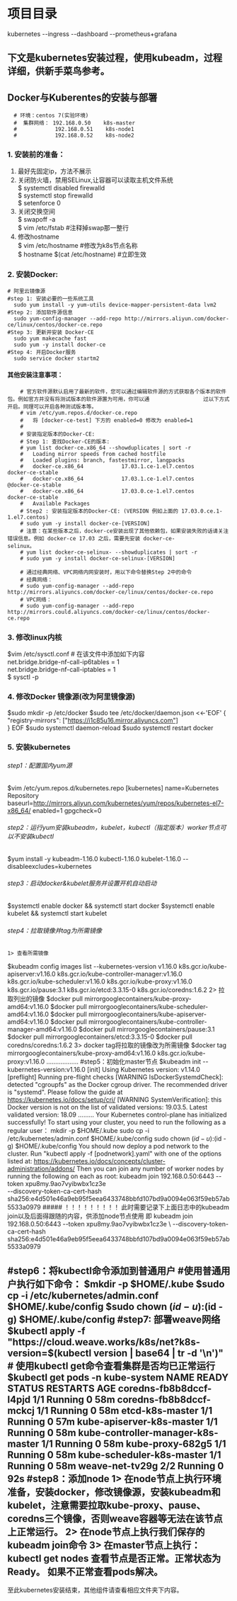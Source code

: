 # 项目目录  
  kubernetes  --ingress     --dashboard     --prometheus+grafana
 
## 下文是kubernetes安装过程，使用kubeadm，过程详细，供新手菜鸟参考。

## Docker与Kuberentes的安装与部署
      # 环境：centos 7(实验环境)
      #  集群网络： 192.168.0.50    k8s-master
      #            192.168.0.51    k8s-node1
      #            192.168.0.52    k8s-node2
### 1. 安装前的准备： 
 1. 最好先固定ip，方法不展示
 2. 关闭防火墙，禁用SELinux,让容器可以读取主机文件系统  
       $ systemctl disabled firewalld  
       $ systemctl stop firewalld  
       $ setenforce 0  
 3. 关闭交换空间  
       $ swapoff -a  
       $ vim /etc/fstab       #注释掉swap那一整行  
 4. 修改hostname  
       $ vim /etc/hostname    #修改为k8s节点名称  
       $ hostname $(cat /etc/hostname)    #立即生效  
### 2. 安装Docker: 
    # 阿里云镜像源
    #step 1: 安装必要的一些系统工具
      sudo yum install -y yum-utils device-mapper-persistent-data lvm2
    #Step 2: 添加软件源信息
      sudo yum-config-manager --add-repo http://mirrors.aliyun.com/docker-ce/linux/centos/docker-ce.repo
    #Step 3: 更新并安装 Docker-CE
      sudo yum makecache fast
      sudo yum -y install docker-ce
    #Step 4: 开启Docker服务
      sudo service docker startm2
  
  #### 其他安装注意事项：
       
        # 官方软件源默认启用了最新的软件，您可以通过编辑软件源的方式获取各个版本的软件包。例如官方并没有将测试版本的软件源置为可用，你可以通                 过以下方式开启。同理可以开启各种测试版本等。
        # vim /etc/yum.repos.d/docker-ce.repo
        #   将 [docker-ce-test] 下方的 enabled=0 修改为 enabled=1
        #
        # 安装指定版本的Docker-CE:
        # Step 1: 查找Docker-CE的版本:
        # yum list docker-ce.x86_64 --showduplicates | sort -r
        #   Loading mirror speeds from cached hostfile
        #   Loaded plugins: branch, fastestmirror, langpacks
        #   docker-ce.x86_64            17.03.1.ce-1.el7.centos            docker-ce-stable
        #   docker-ce.x86_64            17.03.1.ce-1.el7.centos            @docker-ce-stable
        #   docker-ce.x86_64            17.03.0.ce-1.el7.centos            docker-ce-stable
        #   Available Packages
        # Step2 : 安装指定版本的Docker-CE: (VERSION 例如上面的 17.03.0.ce.1-1.el7.centos)
        # sudo yum -y install docker-ce-[VERSION]
        # 注意：在某些版本之后，docker-ce安装出现了其他依赖包，如果安装失败的话请关注错误信息。例如 docker-ce 17.03 之后，需要先安装 docker-ce-           selinux。
        # yum list docker-ce-selinux- --showduplicates | sort -r
        # sudo yum -y install docker-ce-selinux-[VERSION]

        # 通过经典网络、VPC网络内网安装时，用以下命令替换Step 2中的命令
        # 经典网络：
        # sudo yum-config-manager --add-repo http://mirrors.aliyuncs.com/docker-ce/linux/centos/docker-ce.repo
        # VPC网络：
        # sudo yum-config-manager --add-repo http://mirrors.could.aliyuncs.com/docker-ce/linux/centos/docker-ce.repo
### 3. 修改linux内核
   $vim /etc/sysctl.conf       # 在该文件中添加如下内容  
      net.bridge.bridge-nf-call-ip6tables = 1  
      net.bridge.bridge-nf-call-iptables = 1  
   $ sysctl -p  
### 4. 修改Docker 镜像源(改为阿里镜像源)
  $sudo mkdir -p /etc/docker
  $sudo tee /etc/docker/daemon.json <<-'EOF'
  {
    "registry-mirrors": ["https://i1c85u16.mirror.aliyuncs.com"]    
  }
  EOF
  $sudo systemctl daemon-reload
  $sudo systemctl restart docker
### 5. 安装kubernetes
  ###### step1：配置国内yum源
   $vim /etc/yum.repos.d/kubernetes.repo
    [kubernetes]
    name=Kubernetes Repository
    baseurl=http://mirrors.aliyun.com/kubernetes/yum/repos/kubernetes-el7-x86_64/
    enabled=1
    gpgcheck=0
  ###### step2：运行yum安装kubeadm，kubelet，kubectl（指定版本）worker节点可以不安装kubectl
   $yum install -y kubeadm-1.16.0 kubectl-1.16.0 kubelet-1.16.0 --disableexcludes=kubernetes
  ###### step3：启动docker&kubelet服务并设置开机自动启动
   $systemctl enable docker && systemctl start docker
   $systemctl enable kubelet && systemctl start kubelet
  ###### step4：拉取镜像并tag为所需镜像
    1> 查看所需镜像
   $kubeadm config images list --kubernetes-version v1.16.0
                    k8s.gcr.io/kube-apiserver:v1.16.0
                    k8s.gcr.io/kube-controller-manager:v1.16.0
                    k8s.gcr.io/kube-scheduler:v1.16.0
                    k8s.gcr.io/kube-proxy:v1.16.0
                    k8s.gcr.io/pause:3.1
                    k8s.gcr.io/etcd:3.3.15-0
                    k8s.gcr.io/coredns:1.6.2
    2> 拉取列出的镜像
   $docker pull mirrorgooglecontainers/kube-proxy-amd64:v1.16.0 
   $docker pull mirrorgooglecontainers/kube-scheduler-amd64:v1.16.0 
   $docker pull mirrorgooglecontainers/kube-apiserver-amd64:v1.16.0 
   $docker pull mirrorgooglecontainers/kube-controller-manager-amd64:v1.16.0 
   $docker pull mirrorgooglecontainers/pause:3.1 
   $docker pull mirrorgooglecontainers/etcd:3.3.15-0 
   $docker pull coredns/coredns:1.6.2
    3> docker tag将拉取的镜像改为所需镜像 
   $docker tag mirrorgooglecontainers/kube-proxy-amd64:v1.16.0 k8s.gcr.io/kube-proxy:v1.16.0
   ………………
  #step5：初始化master节点
   $kubeadm init --kubernetes-version:v1.16.0
           [init] Using Kubernetes version: v1.14.0
           [preflight] Running pre-flight checks
           [WARNING IsDockerSystemdCheck]: detected "cgroupfs" as the Docker cgroup driver. The recommended driver is "systemd". Please            follow the guide at https://kubernetes.io/docs/setup/cri/
           [WARNING SystemVerification]: this Docker version is not on the list of validated versions: 19.03.5. Latest validated                    version: 18.09
          ………
           Your Kubernetes control-plane has initialized successfully!
           To start using your cluster, you need to run the following as a regular user：
        mkdir -p $HOME/.kube
        sudo cp -i /etc/kubernetes/admin.conf $HOME/.kube/config
        sudo chown $(id -u):$(id -g) $HOME/.kube/config
           You should now deploy a pod network to the cluster.
           Run "kubectl apply -f [podnetwork].yaml" with one of the options listed at:
           https://kubernetes.io/docs/concepts/cluster-administration/addons/
           Then you can join any number of worker nodes by running the following on each as root:
        kubeadm join 192.168.0.50:6443 --token xpu8my.9ao7vyibwbx1cz3e \
        --discovery-token-ca-cert-hash sha256:e4d501e46a9eb95f5eea6433748bbfd107bd9a0094e063f59eb57ab5533a0979
     ##### ！！！！！！！！！
     此时需要记录下上面日志中的kubeadm join以及后面得跟随的内容，供添加node节点使用 即  kubeadm join 192.168.0.50:6443 --token xpu8my.9ao7vyibwbx1cz3e \        --discovery-token-ca-cert-hash sha256:e4d501e46a9eb95f5eea6433748bbfd107bd9a0094e063f59eb57ab5533a0979
    
  #step6：将kubectl命令添加到普通用户
      #使用普通用户执行如下命令：
   $mkdir -p $HOME/.kube
   $sudo cp -i /etc/kubernetes/admin.conf $HOME/.kube/config
   $sudo chown $(id -u):$(id -g) $HOME/.kube/config
  #step7: 部署weave网络
   $kubectl apply -f "https://cloud.weave.works/k8s/net?k8s-version=$(kubectl version | base64 | tr -d '\n')"
    # 使用kubectl get命令查看集群是否均已正常运行
      $kubectl get pods -n kube-system
      NAME                                                 READY   STATUS    RESTARTS   AGE
      coredns-fb8b8dccf-l4pjd                              1/1     Running       0       58m
      coredns-fb8b8dccf-mckcj                              1/1     Running       0       58m
      etcd-k8s-master                                      1/1     Running       0       57m
      kube-apiserver-k8s-master                            1/1     Running       0       58m
      kube-controller-manager-k8s-master                   1/1     Running       0       58m
      kube-proxy-682g5                                     1/1     Running       0       58m
      kube-scheduler-k8s-master                            1/1     Running       0       58m
      weave-net-tv29g                                      2/2     Running       0       92s
   #step8：添加node
    1> 在node节点上执行环境准备，安装docker，修改镜像源，安装kubeadm和kubelet，注意需要拉取kube-proxy、pause、coredns三个镜像，否则weave容器等无法在该节点上正常运行。
    2> 在node节点上执行我们保存的kubeadm join命令
    3> 在master节点上执行： kubectl get nodes 查看节点是否正常。正常状态为Ready。 如果不正常查看pods解决。
-----------------------------------------------------------------------------------------------------------------
至此kubernetes安装结束，其他组件请查看相应文件夹下内容。
    
